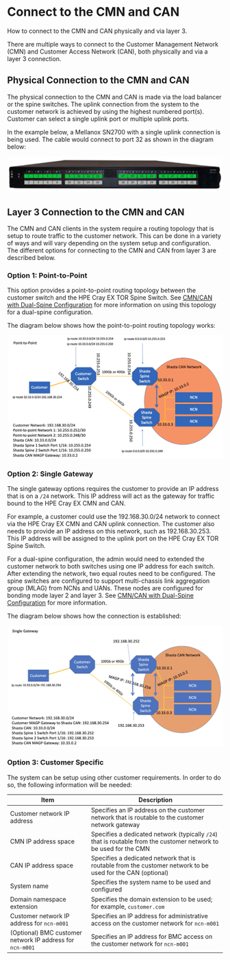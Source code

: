 # Connect to the CMN and CAN

How to connect to the CMN and CAN physically and via layer 3.

There are multiple ways to connect to the Customer Management Network \(CMN\) and Customer Access Network \(CAN\), both physically and via a layer 3 connection.

## Physical Connection to the CMN and CAN

The physical connection to the CMN and CAN is made via the load balancer or the spine switches. The uplink connection from the system to the customer network is achieved by using the highest numbered port\(s\).
Customer can select a single uplink port or multiple uplink ports.

In the example below, a Mellanox SN2700 with a single uplink connection is being used. The cable would connect to port 32 as shown in the diagram below:

![Mellanox SN2700](../../../img/operations/Mellanox_SN2700.png)

## Layer 3 Connection to the CMN and CAN

The CMN and CAN clients in the system require a routing topology that is setup to route traffic to the customer network. This can be done in a variety of ways and will vary depending on the system setup and
configuration. The different options for connecting to the CMN and CAN from layer 3 are described below.

### Option 1: Point-to-Point

This option provides a point-to-point routing topology between the customer switch and the HPE Cray EX TOR Spine Switch. See [CMN/CAN with Dual-Spine Configuration](Dual_Spine_Configuration.md) for more
information on using this topology for a dual-spine configuration.

The diagram below shows how the point-to-point routing topology works:

![CAN Point-to-Point](../../../img/operations/CAN_Point_to_Point.png)

### Option 2: Single Gateway

The single gateway options requires the customer to provide an IP address that is on a `/24` network. This IP address will act as the gateway for traffic bound to the HPE Cray EX CMN and CAN.

For example, a customer could use the 192.168.30.0/24 network to connect via the HPE Cray EX CMN and CAN uplink connection. The customer also needs to provide an IP address on this network, such as 192.168.30.253.
This IP address will be assigned to the uplink port on the HPE Cray EX TOR Spine Switch.

For a dual-spine configuration, the admin would need to extended the customer network to both switches using one IP address for each switch. After extending the network, two equal routes need to be configured.
The spine switches are configured to support multi-chassis link aggregation group \(MLAG\) from NCNs and UANs. These nodes are configured for bonding mode layer 2 and layer 3.
See [CMN/CAN with Dual-Spine Configuration](Dual_Spine_Configuration.md) for more information.

The diagram below shows how the connection is established:

![CAN Single Gateway](../../../img/operations/CAN_Single_Gateway.png)

### Option 3: Customer Specific

The system can be setup using other customer requirements. In order to do so, the following information will be needed:

|Item|Description|
|----|-----------|
|Customer network IP address|Specifies an IP address on the customer network that is routable to the customer network gateway|
|CMN IP address space|Specifies a dedicated network \(typically `/24`\) that is routable from the customer network to be used for the CMN|
|CAN IP address space|Specifies a dedicated network that is routable from the customer network to be used for the CAN (optional)|
|System name|Specifies the system name to be used and configured|
|Domain namespace extension|Specifies the domain extension to be used; for example, `customer.com`|
|Customer network IP address for `ncn-m001`|Specifies an IP address for administrative access on the customer network for `ncn-m001`|
|\(Optional\) BMC customer network IP address for `ncn-m001`|Specifies an IP address for BMC access on the customer network for `ncn-m001`|
